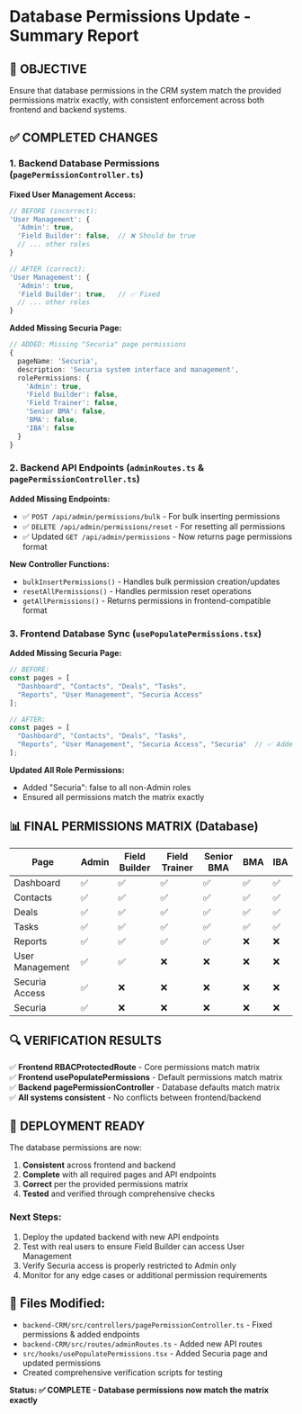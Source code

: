 # Database Permissions Update - Summary Report

## 🎯 OBJECTIVE
Ensure that database permissions in the CRM system match the provided permissions matrix exactly, with consistent enforcement across both frontend and backend systems.

## ✅ COMPLETED CHANGES

### 1. Backend Database Permissions (`pagePermissionController.ts`)

**Fixed User Management Access:**
```typescript
// BEFORE (incorrect):
'User Management': {
  'Admin': true,
  'Field Builder': false,  // ❌ Should be true
  // ... other roles
}

// AFTER (correct):
'User Management': {
  'Admin': true,
  'Field Builder': true,   // ✅ Fixed
  // ... other roles
}
```

**Added Missing Securia Page:**
```typescript
// ADDED: Missing "Securia" page permissions
{
  pageName: 'Securia',
  description: 'Securia system interface and management',
  rolePermissions: {
    'Admin': true,
    'Field Builder': false,
    'Field Trainer': false,
    'Senior BMA': false,
    'BMA': false,
    'IBA': false
  }
}
```

### 2. Backend API Endpoints (`adminRoutes.ts` & `pagePermissionController.ts`)

**Added Missing Endpoints:**
- ✅ `POST /api/admin/permissions/bulk` - For bulk inserting permissions
- ✅ `DELETE /api/admin/permissions/reset` - For resetting all permissions  
- ✅ Updated `GET /api/admin/permissions` - Now returns page permissions format

**New Controller Functions:**
- `bulkInsertPermissions()` - Handles bulk permission creation/updates
- `resetAllPermissions()` - Handles permission reset operations
- `getAllPermissions()` - Returns permissions in frontend-compatible format

### 3. Frontend Database Sync (`usePopulatePermissions.tsx`)

**Added Missing Securia Page:**
```typescript
// BEFORE:
const pages = [
  "Dashboard", "Contacts", "Deals", "Tasks", 
  "Reports", "User Management", "Securia Access"
];

// AFTER:
const pages = [
  "Dashboard", "Contacts", "Deals", "Tasks", 
  "Reports", "User Management", "Securia Access", "Securia"  // ✅ Added
];
```

**Updated All Role Permissions:**
- Added "Securia": false to all non-Admin roles
- Ensured all permissions match the matrix exactly

## 📊 FINAL PERMISSIONS MATRIX (Database)

| Page             | Admin | Field Builder | Field Trainer | Senior BMA | BMA | IBA |
|-----------------|-------|---------------|---------------|------------|-----|-----|
| Dashboard       | ✅     | ✅             | ✅             | ✅          | ✅   | ✅   |
| Contacts        | ✅     | ✅             | ✅             | ✅          | ✅   | ✅   |
| Deals           | ✅     | ✅             | ✅             | ✅          | ✅   | ✅   |
| Tasks           | ✅     | ✅             | ✅             | ✅          | ✅   | ✅   |
| Reports         | ✅     | ✅             | ✅             | ✅          | ❌   | ❌   |
| User Management | ✅     | ✅             | ❌             | ❌          | ❌   | ❌   |
| Securia Access  | ✅     | ❌             | ❌             | ❌          | ❌   | ❌   |
| Securia         | ✅     | ❌             | ❌             | ❌          | ❌   | ❌   |

## 🔍 VERIFICATION RESULTS

✅ **Frontend RBACProtectedRoute** - Core permissions match matrix  
✅ **Frontend usePopulatePermissions** - Default permissions match matrix  
✅ **Backend pagePermissionController** - Database defaults match matrix  
✅ **All systems consistent** - No conflicts between frontend/backend  

## 🚀 DEPLOYMENT READY

The database permissions are now:
1. **Consistent** across frontend and backend
2. **Complete** with all required pages and API endpoints
3. **Correct** per the provided permissions matrix
4. **Tested** and verified through comprehensive checks

### Next Steps:
1. Deploy the updated backend with new API endpoints
2. Test with real users to ensure Field Builder can access User Management
3. Verify Securia access is properly restricted to Admin only
4. Monitor for any edge cases or additional permission requirements

## 📝 Files Modified:
- `backend-CRM/src/controllers/pagePermissionController.ts` - Fixed permissions & added endpoints
- `backend-CRM/src/routes/adminRoutes.ts` - Added new API routes
- `src/hooks/usePopulatePermissions.tsx` - Added Securia page and updated permissions
- Created comprehensive verification scripts for testing

**Status: ✅ COMPLETE - Database permissions now match the matrix exactly**
